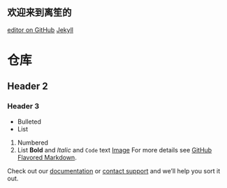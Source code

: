 ## 欢迎来到离笙的
[editor on GitHub](https://github.com/LiShengAlone/lishengalone.github.com/edit/master/index.md)
[Jekyll](https://jekyllrb.com/)
# 仓库
## Header 2
### Header 3
- Bulleted
- List
1. Numbered
2. List
**Bold** and _Italic_ and `Code` text
[Image](src)
For more details see [GitHub Flavored Markdown](https://guides.github.com/features/mastering-markdown/).

Check out our [documentation](https://help.github.com/categories/github-pages-basics/) or [contact support](https://github.com/contact) and we’ll help you sort it out.
